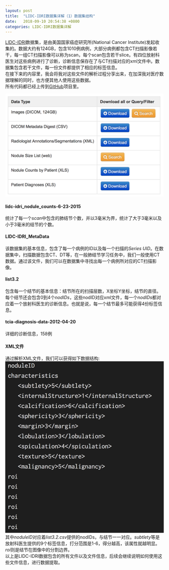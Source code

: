 ```yaml
---
layout: post
title:  "LIDC-IDRI数据集详解（1）数据集结构"
date:   2018-09-10 20:54:38 +0800
categories: LIDC-IDRI数据集详解
---
```


[LIDC-IDRI](https://wiki.cancerimagingarchive.net/display/Public/LIDC-IDRI)数据集，是由美国国家癌症研究所(National Cancer Institute)发起收集的。数据大约有124GB，包含1010例病例，大部分病例都包含CT扫描影像若干，每一组CT扫描影像可以称为scan，每个scan包含若干slice。有四位放射科医生对这些病例进行了诊断，诊断信息保存在了与CT扫描对应的xml文件中。数据集包含若干文件，每一份文件都提供了相应的标签信息。  
在接下来的内容里，我会将我对这些文件的解析过程分享出来，在加深我对医疗数据理解的同时，也方便其他人使用这些数据。  
所有代码都已经上传到[GitHub](https://github.com/wangqiuli0102/LIDC-IDRI-Toolbox-python)项目里。

![](../assets/1.png)  


#### lidc-idri_nodule_counts-6-23-2015    
统计了每一个*scan*中包含的肺结节个数，并以3毫米为界，统计了大于3毫米以及小于3毫米的结节的个数。  
#### LIDC-IDRI_MetaData   
该数据集的基本信息，包含了每一个病例的ID以及每一个扫描的*Series UID*。在数据集中，扫描数据包含CT、DT等，在一般肺结节学习任务中，我们一般使用CT数据。通过该文件，我们可以在数据集中寻找出每一个病例所对应的CT扫描影像。
#### list3.2   
包含每一个结节的基本信息：结节所在的扫描层数，X坐标Y坐标，结节的直径。每个结节还会包含0到4个*nodIDs*，这些nodID对应xml文件，每一个*nodIDs*都对应着一个放射科医生的诊断信息。也就是说，每一个结节最多可能获得4份标签信息。
#### tcia-diagnosis-data-2012-04-20
详细的诊断信息，158例  
#### XML文件
通过解析XML文件，我们可以获得如下数据结构:  
![](../assets/2.png)  
其中*noduleID*对应着*list3.2.csv*提供的nodIDs，与结节一一对应。*subtlety*等是放射科医生提供的9个标签信息，打分范围是1-6，得分越高，该属性就越明显。*roi*则是结节在图像中的分割边界。  
以上是LIDC-IDRI数据包含的所有文件以及文件信息，后续会继续说明如何使用这些文件信息，进行数据提取。